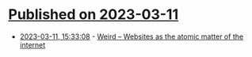 # [Published on 2023-03-11](index.md)

* [2023-03-11, 15:33:08](https://lobste.rs/s/zjghwo/weird_websites_as_atomic_matter_internet) - [Weird – Websites as the atomic matter of the internet](https://blog.erlend.sh/weird-web-pages)
